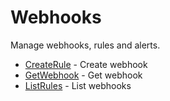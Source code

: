 # Webhooks

Manage webhooks, rules and alerts.


* [CreateRule](createrule.md) - Create webhook
* [GetWebhook](getwebhook.md) - Get webhook
* [ListRules](listrules.md) - List webhooks
